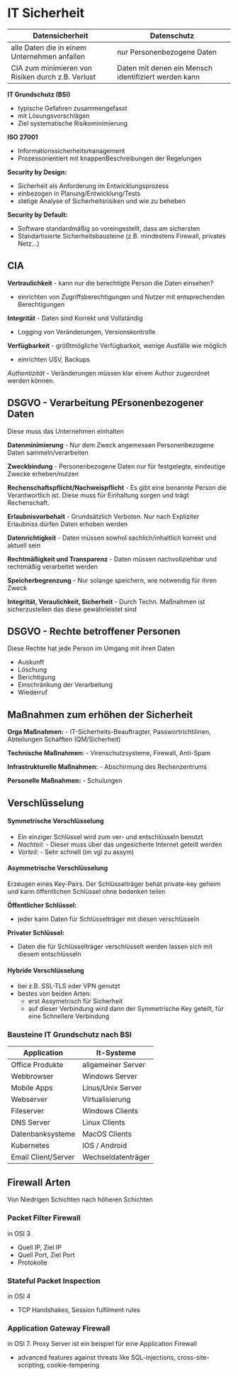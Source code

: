 # IT Sicherheit


|Datensicherheit | Datenschutz |
|---|---|
|alle Daten die in einem Unternehmen anfallen | nur Personenbezogene Daten|
|CIA zum minimieren von Risiken durch z.B. Verlust| Daten mit denen ein Mensch identifiziert werden kann|

**IT Grundschutz (BSI)** 
- typische Gefahren zusammengefasst
- mit Lösungsvorschlägen
- Ziel systematische Risikominimierung

**ISO 27001**
- Informationssicherheitsmanagement
- Prozessorientiert mit knappenBeschreibungen der Regelungen

**Security by Design:**
- Sicherheit als Anforderung im Entwicklungsprozess
- einbezogen in Planung/Entwicklung/Tests
- stetige Analyse of Sicherheitsrisiken und wie zu beheben

**Security by Default:**
- Software standardmäßig so voreingestellt, dass am sichersten
- Standartisierte Sicherheitsbausteine (z.B. mindestens Firewall, privates Netz...)

## CIA
**Vertraulichkeit** - kann nur die berechtigte Person die Daten einsehen?
- einrichten von Zugriffsberechtigungen und Nutzer mit entsprechenden Berechtigungen

**Integrität** - Daten sind Korrekt und Vollständig
- Logging von Veränderungen, Versionskontrolle

**Verfügbarkeit** - größtmögliche Verfügbarkeit, wenige Ausfälle wie möglich
- einrichten USV, Backups

*Authentizität* - Veränderungen müssen klar einem Author zugeordnet werden können.

## DSGVO - Verarbeitung PErsonenbezogener Daten
Diese muss das Unternehmen einhalten

**Datenminimierung** - Nur dem Zweck angemessen Personenbezogene Daten sammeln/verarbeiten

**Zweckbindung** - Personenbezogene Daten nur für festgelegte, eindeutige Zwecke erheben/nutzen

**Rechenschaftspflicht/Nachweispflicht** - Es gibt eine benannte Person die Verantwortlich ist. Diese muss für Einhaltung sorgen und trägt Rechenschaft.

**Erlaubnisvorbehalt** - Grundsätzlich Verboten. Nur nach Expliziter Erlaubniss dürfen Daten erhoben werden

**Datenrichtigkeit** - Daten müssen sowhol sachlich/inhaltlich korrekt und aktuell sein

**Rechtmäßigkeit und Transparenz** - Daten müssen nachvollziehbar und rechtmäßig verarbeitet werden

**Speicherbegrenzung** - Nur solange speichern, wie notwendig für ihren Zweck

**Integrität, Veraulichkeit, Sicherheit** - Durch Techn. Maßnahmen ist sicherzustellen das diese gewährleistet sind

## DSGVO - Rechte betroffener Personen
Diese Rechte hat jede Person im Umgang mit ihren Daten

- Auskunft
- Löschung
- Berichtigung
- Einschränkung der Verarbeitung
- Wiederruf

## Maßnahmen zum erhöhen der Sicherheit
**Orga Maßnahmen:** - IT-Sicherheits-Beauftragter, Passwortrichtilinen, Abteilungen Schafften (QM/Sicherheit)

**Technische Maßnahmen:** - Virenschutzsysteme, Firewall, Anti-Spam

**Infrastrukturelle Maßnahmen:** - Abschirmung des Rechenzentrums

**Personelle Maßnahmen:** - Schulungen

## Verschlüsselung
#### Symmetrische Verschlüsselung
- Ein einziger Schlüssel wird zum ver- und entschlüsseln benutzt
- *Nachteil*: - Dieser muss über das ungesicherte Internet geteilt werden
- *Vorteil*: - Sehr schnell (im vgl zu assym)

#### Asymmetrische Verschlüsselung
Erzeugen eines Key-Pairs. Der Schlüsselträger behät private-key geheim und kann öffentlichen Schlüssel ohne bedenken teilen

**Öffentlicher Schlüssel:**
- jeder kann Daten für Schlüsselträger mit diesen verschlüsseln

**Privater Schlüssel:**
- Daten die für Schlüsselträger verschlüsselt werden lassen sich mit diesem entschlüsseln

#### Hybride Verschlüsselung
- bei z.B. SSL-TLS oder VPN genutzt
- bestes von beiden Arten:
    - erst Assymetrisch für Sicherheit
    - auf dieser Verbindung wird dann der Symmetrische Key geteilt, für eine Schnellere Verbindung

### Bausteine IT Grundschutz nach BSI
|Application|It-Systeme|
|---|---|
|Office Produkte|allgemeiner Server|
|Webbrowser|Windows Server|
|Mobile Apps|Linus/Unix Server|
|Webserver|Virtualisierung|
|Fileserver|Windows Clients|
|DNS Server|Linux Clients|
|Datenbanksysteme|MacOS Clients|
|Kubernetes|IOS / Android|
|Email Client/Server|Wechseldatenträger|

## Firewall Arten
Von Niedrigen Schichten nach höheren Schichten

### Packet Filter Firewall
in OSI 3

- Quell IP, Ziel IP
- Quell Port, Ziel Port
- Protokolle

### Stateful Packet Inspection
in OSI 4

- TCP Handshakes, Session fulfilment rules

### Application Gateway Firewall
in OSI 7. Proxy Server ist ein beispiel für eine Application Firewall

- advanced features against threats like SQL-injections, cross-site-scripting, cookie-tempering
